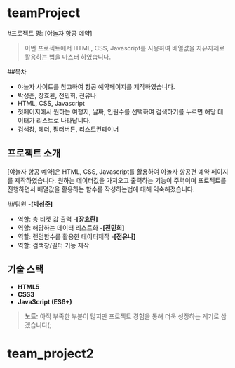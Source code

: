 # teamProject

#프로젝트 명: [야놀자 항공 예약]

> 이번 프로젝트에서 HTML, CSS, Javascript를 사용하여 배열값을 자유자제로 활용하는 법을 마스터 하였습니다.

##목차

- 야놀자 사이트를 참고하여 항공 예약페이지를 제작하였습니다.
- 박성준, 장효환, 전민희, 전유나
- HTML, CSS, Javascript
- 첫페이지에서 원하는 여행지, 날짜, 인원수를 선택하여 검색하기를 누르면 해당 데이터가 리스트로 나타납니다.
- 검색창, 헤더, 필터버튼, 리스트컨테이너

## 프로젝트 소개

[야놀자 항공 예약]은 HTML, CSS, Javascript를 활용하여 야놀자 항공편 예약 페이지를 제작하였습니다.
원하는 데이터값을 가져오고 출력하는 기능이 주력이며 프로젝트를 진행하면서 배열값을 활용하는 함수를 작성하는법에 대해 익숙해졌습니다.

##팀원 -**[박성준]**

- 역할: 총 티켓 값 출력 -**[장효환]**
- 역할: 해당하는 데이터 리스트화 -**[전민희]**
- 역할: 랜덤함수를 활용한 데이터제작 -**[전유나]**
- 역할: 검색창/필터 기능 제작

## 기술 스택

- **HTML5**
- **CSS3**
- **JavaScript (ES6+)**

> **노트:** 아직 부족한 부분이 많지만 프로젝트 경험을 통해 더욱 성장하는 계기로 삼겠습니다(;
# team_project2
